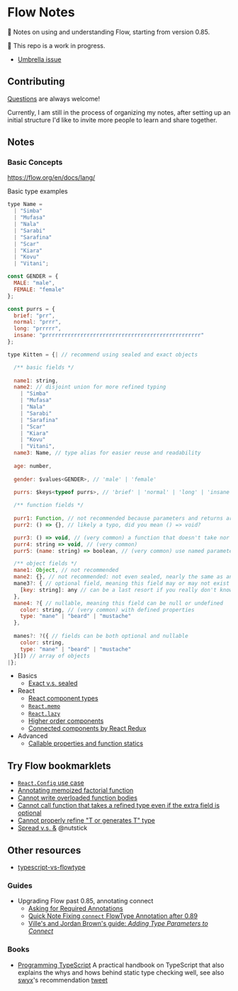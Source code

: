 # Flow Notes

📝 Notes on using and understanding Flow, starting from version 0.85.

🚧 This repo is a work in progress.

- [Umbrella issue](https://github.com/wgao19/flow-notes/issues/1)

## Contributing

[Questions](https://github.com/wgao19/flow-notes/issues/new?assignees=&labels=question&template=question.md) are always welcome!

Currently, I am still in the process of organizing my notes, after setting up an initial structure I'd like to invite more people to learn and share together.

## Notes

### Basic Concepts

https://flow.org/en/docs/lang/

Basic type examples

```js
type Name =
  | "Simba"
  | "Mufasa"
  | "Nala"
  | "Sarabi"
  | "Sarafina"
  | "Scar"
  | "Kiara"
  | "Kovu"
  | "Vitani";

const GENDER = {
  MALE: "male",
  FEMALE: "female"
};

const purrs = {
  brief: "prr",
  normal: "prrr",
  long: "prrrrr",
  insane: "prrrrrrrrrrrrrrrrrrrrrrrrrrrrrrrrrrrrrrrrrrrrrrrrr"
};

type Kitten = {| // recommend using sealed and exact objects

  /** basic fields */
  
  name1: string,
  name2: // disjoint union for more refined typing
    | "Simba"
    | "Mufasa"
    | "Nala"
    | "Sarabi"
    | "Sarafina"
    | "Scar"
    | "Kiara"
    | "Kovu"
    | "Vitani",
  name3: Name, // type alias for easier reuse and readability
  
  age: number,
  
  gender: $values<GENDER>, // 'male' | 'female'
  
  purrs: $keys<typeof purrs>, // 'brief' | 'normal' | 'long' | 'insane'

  /** function fields */
  
  purr1: Function, // not recommended because parameters and returns are not restricted
  purr2: () => {}, // likely a typo, did you mean () => void?

  purr3: () => void, // (very common) a function that doesn't take nor return anything
  purr4: string => void, // (very common)
  purr5: (name: string) => boolean, // (very common) use named parameter for better readability

  /** object fields */
  mane1: Object, // not recommended
  mane2: {}, // not recommended: not even sealed, nearly the same as any
  mane3?: { // optional field, meaning this field may or may not exist
    [key: string]: any // can be a last resort if you really don't know what's going on
  },
  mane4: ?{ // nullable, meaning this field can be null or undefined
    color: string, // (very common) with defined properties
    type: "mane" | "beard" | "mustache"
  },
  
  manes?: ?({ // fields can be both optional and nullable
    color: string,
    type: "mane" | "beard" | "mustache"
  }[]) // array of objects
|};
```

<!-- TODO: reorganize the following -->

- Basics
  - [Exact v.s. sealed](./basics/exact-vs-sealed.md)
- React
  - [React component types](./react/react-component-types.md)
  - [`React.memo`](./react/react-memo.md)
  - [`React.lazy`](./react/react-lazy.md)
  - [Higher order components](./react/annotating-higher-order-components.md)
  - [Connected components by React Redux](./react/annotating-connected-components.md)
- Advanced
  - [Callable properties and function statics](./advanced/callable-properties-and-function-statics.md)

## Try Flow bookmarklets

- [`React.Config` use case](https://flow.org/try/#0PQKgBAAgZgNg9gdzCYAoAlgWwA5wE4AuyYAhgM5gBKApiQMZFR5yZgDketDbA3KvwQCe2amACyggMItcAO2qyCABWbYKAXjABvVGFIAuMGQJ50sgOYAaXWABGh2QFdMt6nmt66h23DgxastYAvnx0cLLG4lIy4QpEmgAU2KpkhhLSOLGKKnBqAJRg6gB8YAA8ACboAG5FNlrJuWQAdCRBdQ1qTbZtevUpTXRtpcCVNXz8UI6yDOjhYAjoBAAWAGokpiQEsxGlSoZaQZZgK-tBRQk2AOp4JNgi5RlycYY09ARNAIK2xjcMj1kEXa1PKGFaFEqvBifb4mN7-eSKUoAEgAIugoFBdkcVkUSjo9JwCI48LIwAkqut0Jttjk1KCCsUbHpJtMtnN4XFLotVpTqeEyEkUoYlAV8XpxYTiaTStdbvcOYptE1lR0yEElcqKRs2bJaWqwMAinxxWAQqg2qgwhEiOkYgiCFzlh9CvNuWttdsyKVbZl7XqjloSIYfmZzGcEj6noo8glA4Y2EtqDB4GwgnlxtQAB64QhgcrUKAkRwwIgJBklCrVWoASG90V9nO5zpI6gARLI4ERE8m4K27OotABGACs6roA8LMDI1HVhtQw1GRSAA)
- [Annotating memoized factorial function](https://flow.org/try/#0PTAEAEDMBsHsHcBQiAuBPADgU1AWSwLawCWAXlgCYBiAhgMYqwBOxN0AKpjgLygDeiUKDr0AFlgBc-QaACQAbQB2AVwIAjLEwC6Ules0yAvgBoZ8+SOjQtWgBR6NTAJS7Vj04eR1YigM4pQSHpGFjYpfCIySloGZlYOLlBeRSSAPmkhYkhQWwBCINjQ6AA6ETpxJwyhQOC4tlKxHn5PIRbQLJyCkPiG8qwlLVBc7l5lRQosSGJFSkqBatAmLBRlJhSuupKy8QGjGQ2i3p3FQeSkkdAABlAAflAARlBdUAAqGsL4+1AAWgenGSWKzW7269W2-ROiEMQA)
- [Cannot write overloaded function bodies](https://flow.org/try/#0KYDwDg9gTgLgBAMwK4DsDGMCWEVwO6YwAWAggBR4CGKMAziQFxy0xSYoDmAlHAN4BQcOJgRwK1OiTgBeWXADkleTyjAYSKLkXyA3ILjAANrWBxV6zYkrHgegL79+aHCziUA8lABi1k0xZsnDL4hKRk2lw6QA)
- [Cannot call function that takes a refined type even if the extra field is optional](https://flow.org/try/#0C4TwDgpgBAksEFsoF4oG8A+AoKUCWAJgFxQB2ArggEYQBOANDmQIYIQkDOwtepA5owwBfLFlCRY8BAHU8wABYARCBwDGPMMDwB7UinRMAdMYAkAUQAezVcAA8cRAD5GuANQEV6vJp2kA-JzcvHxYIlgAZuSkNr5QwMwA1ioOCAAUcogkKQCUBriquhzaADYQhsXafOlS2QDcTPFJHCmyCspqGlq61Yh1oaKR0V16jclSrUqenb49CFnjcpMd3sO5aEwFpEWl5ZWzfUJAA)
- [Cannot properly refine "T or generates T" type](https://flow.org/try/#0C4TwDgpgBAKg8gJwOIQHYQQQ2BAzjAHhgD4oBeKACkoEpzSY6AfWAbgCh2AzAV1QGNgASwD2qKMEwBrPIhTosOXHC4xwEIuuKVgALlhy0GbHkJrIxOgG92UKEK5VQkEY+DkyFAOS8BwsV7WtnZQ-GK4IgA2EAB0kSIA5jq0NBx2AL5QEJG40DYhoeFRsfFJwKnB6ezpQA)
- [Spread v.s. &](https://flow.org/try/#0PQ0gEDyAuAWCmAnAzuAZgSwDbwFDQE8AHecAQXAF5wBvXccAQwC4mA7AgGlwF8BuXPmKkAQlXLgAZLXrgARq0Ydu-WbjBhwAWQLpseQiXABhcWOl0GAY0XLeA3GgCubK9AwB7NuAAqACktwK24GADpwokQPImReVmMAShkGSOjkULleXCA) @nutstick

## Other resources

- [typescript-vs-flowtype](https://github.com/niieani/typescript-vs-flowtype/)

### Guides

- Upgrading Flow past 0.85, annotating connect
  - [Asking for Required Annotations](https://medium.com/flow-type/asking-for-required-annotations-64d4f9c1edf8)
  - [Quick Note Fixing `connect` FlowType Annotation after 0.89](https://dev.to/wgao19/quick-note-fixing-connect-flowtype-annotation-after-089-joi)
  - [Ville's and Jordan Brown's guide: _Adding Type Parameters to Connect_](https://gist.github.com/jbrown215/f425203ef30fdc8a28c213b90ba7a794)

### Books

- [Programming TypeScript](https://www.oreilly.com/library/view/programming-typescript/9781492037644/) A practical handbook on TypeScript that also explains the whys and hows behind static type checking well, see also [swyx](https://twitter.com/swyx)'s recommendation [tweet](https://twitter.com/swyx/status/1135525665971695617)
